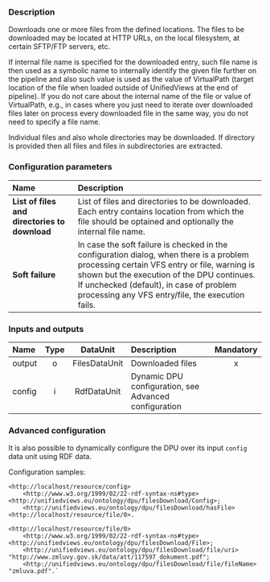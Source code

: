 ### Description

Downloads one or more files from the defined locations. The files to be downloaded may be located at HTTP URLs, on the local filesystem, at certain SFTP/FTP servers, etc.

If internal file name is specified for the downloaded entry, such file name is then used as a symbolic name to internally identify the given file further on the pipeline and also such value is used as the value of 
VirtualPath (target location of the file when loaded outside of UnifiedViews at the end of pipeline). If you do not care about the internal name of the file or value of VirtualPath, e.g., 
in cases where you just need to iterate over downloaded files later on process every downloaded file in the same way, you do not need to specify a file name. 

Individual files and also whole directories may be downloaded. If directory is provided then all files and files in subdirectories are extracted.

### Configuration parameters

| Name | Description |
|:----|:----|
|**List of files and directories to download** | List of files and directories to be downloaded. Each entry contains location from which the file should be optained and optionally the internal file name.  |
|**Soft failure** | In case the soft failure is checked in the configuration dialog, when there is a problem processing certain VFS entry or file, warning is shown but the execution of the DPU continues. If unchecked (default), in case of problem processing any VFS entry/file, the execution fails.  |

### Inputs and outputs

|Name |Type | DataUnit | Description | Mandatory |
|:--------|:------:|:------:|:-------------|:---------------------:|
|output |o| FilesDataUnit | Downloaded files |x|
|config |i| RdfDataUnit | Dynamic DPU configuration, see Advanced configuration | |

### Advanced configuration

It is also possible to dynamically configure the DPU over its input `config` data unit using RDF data.

Configuration samples:

```turtle
<http://localhost/resource/config> 
    <http://www.w3.org/1999/02/22-rdf-syntax-ns#type> <http://unifiedviews.eu/ontology/dpu/filesDownload/Config>;
    <http://unifiedviews.eu/ontology/dpu/filesDownload/hasFile> <http://localhost/resource/file/0>.
```

```turtle
<http://localhost/resource/file/0>
    <http://www.w3.org/1999/02/22-rdf-syntax-ns#type> <http://unifiedviews.eu/ontology/dpu/filesDownload/File>;
    <http://unifiedviews.eu/ontology/dpu/filesDownload/file/uri> "http://www.zmluvy.gov.sk/data/att/117597_dokument.pdf";
    <http://unifiedviews.eu/ontology/dpu/filesDownload/file/fileName> "zmluva.pdf".`
```
